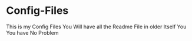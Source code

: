 # Config-Files
This is  my Config Files
You Will have all the Readme File in older Itself
You You have No Problem
